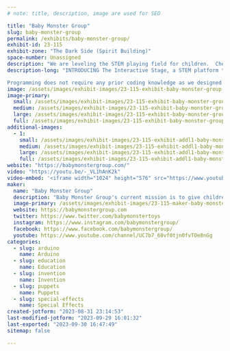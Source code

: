 ```yaml
---
# note: title, description, image are used for SEO

title: "Baby Monster Group"
slug: baby-monster-group
permalink: /exhibits/baby-monster-group/
exhibit-id: 23-115
exhibit-zone: "The Dark Side (Spirit Building)"
space-number: Unassigned
description: "We are leveling the STEM playing field for children.  Check out our programmable Interactive Stage. "
description-long: "INTRODUCING The Interactive Stage, a STEM platform that appeals to a child's natural sense of play. Come check out how you can program your show live on a puppet stage. 

Programming does not require any prior coding knowledge as we designed the user interface with the concept called experiential programming. Just play with the app and you will be able to experience the outcome in the physical world instantaneously. Adjust and modify as a real theater technicians do."
image: /assets/images/exhibit-images/23-115-exhibit-baby-monster-group-code-art-2023-large.jpg
image-primary: 
  small: /assets/images/exhibit-images/23-115-exhibit-baby-monster-group-code-art-2023-small.jpg
  medium: /assets/images/exhibit-images/23-115-exhibit-baby-monster-group-code-art-2023-medium.jpg
  large: /assets/images/exhibit-images/23-115-exhibit-baby-monster-group-code-art-2023-large.jpg
  full: /assets/images/exhibit-images/23-115-exhibit-baby-monster-group-code-art-2023-full.jpg
additional-images: 
  - 1:
    small: /assets/images/exhibit-images/23-115-exhibit-addl1-baby-monster-group-10-inch-tablet-1-small.png
    medium: /assets/images/exhibit-images/23-115-exhibit-addl1-baby-monster-group-10-inch-tablet-1-medium.png
    large: /assets/images/exhibit-images/23-115-exhibit-addl1-baby-monster-group-10-inch-tablet-1-large.png
    full: /assets/images/exhibit-images/23-115-exhibit-addl1-baby-monster-group-10-inch-tablet-1-full.png
website: "https://babymonstergroup.com/"
video: "https://youtu.be/-_VL1hAnK2k"
video-embed: '<iframe width="1024" height="576" src="https://www.youtube.com/embed/-_VL1hAnK2k?feature=oembed" frameborder="0" allow="accelerometer; autoplay; clipboard-write; encrypted-media; gyroscope; picture-in-picture; web-share" allowfullscreen title="Interactive Stage, a STEM learning platform"></iframe>'
maker: 
  name: "Baby Monster Group"
  description: "Baby Monster Group's current mission is to give children of any age, gender and economic background an equal opportunity to learn STEM (Science, Technology, Engineering and Math) through play."
  image-primary: /assets/images/exhibit-images/23-115-maker-baby-monster-group-babymonsterlogo-1-medium.png
  website: https://babymonstergroup.com
  twitter: https://www.twitter.com/babymonstertoys
  instagram: https://www.instagram.com/babymonstergroup/
  facebook: https://www.facebook.com/babymonstergroup/
  youtube: https://www.youtube.com/channel/UC7b7_60vf0tjn0fvTOe8nGg
categories: 
  - slug: arduino
    name: Arduino
  - slug: education
    name: Education
  - slug: invention
    name: Invention
  - slug: puppets
    name: Puppets
  - slug: special-effects
    name: Special Effects
created-jotform: "2023-08-31 23:14:53"
last-modified-jotform: "2023-09-29 16:01:32"
last-exported: "2023-09-30 16:47:49"
sitemap: false

---
```

